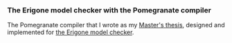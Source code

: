 ### The Erigone model checker with the Pomegranate compiler


The Pomegranate compiler that I wrote as my [Master's thesis](https://cs.nyu.edu/~tk883/research/pomegranate.pdf), designed and implemented for [the Erigone model checker](https://code.google.com/p/erigone/).
